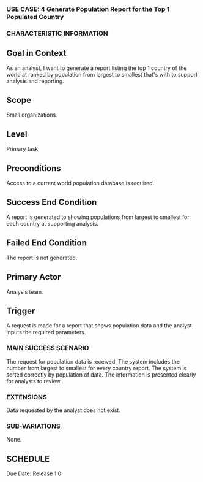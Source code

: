 ### USE CASE: 4 Generate Population Report for the Top 1 Populated Country

### CHARACTERISTIC INFORMATION
## Goal in Context
As an analyst, I want to generate a report listing the top 1 country of the world at ranked by population from largest to smallest that's with to support analysis and reporting.

## Scope
Small organizations.

## Level
Primary task.

## Preconditions
Access to a current world population database is required.

## Success End Condition
A report is generated to showing populations from largest to smallest for each country at supporting analysis.

## Failed End Condition
The report is not generated.

## Primary Actor
Analysis team.

## Trigger
A request is made for a report that shows population data and the analyst inputs the required parameters.

### MAIN SUCCESS SCENARIO
The request for population data is received.
The system includes the number from largest to smallest for every country report.
The system is sorted correctly by population of data.
The information is presented clearly for analysts to review.

### EXTENSIONS
Data requested by the analyst does not exist.

### SUB-VARIATIONS
None.

## SCHEDULE
Due Date: Release 1.0

